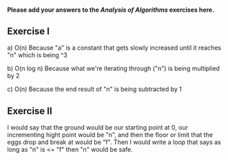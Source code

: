 #### Please add your answers to the ***Analysis of  Algorithms*** exercises here.

## Exercise I

a) O(n) 
Because "a" is a constant that gets slowly increased
until it reaches "n" which is being ^3


b) O(n log n) Because what we're iterating through ("n") is being 
multiplied by 2


c) O(n) Because the end result of "n" is being subtracted 
by 1

## Exercise II

I would say that the ground would be our starting point at 0, our
incrementing hight point would be "n", and then the floor or limit
that the eggs drop and break at would be "f". Then I would write 
a loop that says as long as "n" is <= "f" then "n" would be safe.
